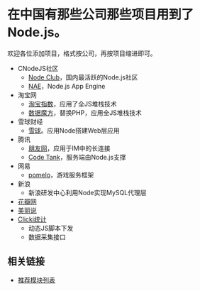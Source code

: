 在中国有那些公司那些项目用到了Node.js。
==========
欢迎各位添加项目，格式按公司，再按项目缩进即可。
- CNodeJS社区
  - [Node Club](http://cnodejs.org)，国内最活跃的Node.js社区
  - [NAE](http://cnodejs.net)，Node.js App Engine
- 淘宝网
  - [淘宝指数](http://shu.taobao.com)，应用了全JS堆栈技术
  - [数据魔方](http://mofang.taobao.com)，替换PHP，应用全JS堆栈技术
- 雪球财经
  - [雪球](http://xueqiu.com/)。应用Node搭建Web层应用
- 腾讯
  - [朋友网](http://www.pengyou.com)，应用于IM中的长连接
  - [Code Tank](http://codetank.alloyteam.com/)，服务端由Node.js支撑
- 网易
  - [pomelo](http://pomelo.netease.com/)，游戏服务框架
- 新浪
  - 新浪研发中心利用Node实现MySQL代理层
- [花瓣网](http://huaban.com/)
- [美丽说](http://www.meilishuo.com/)
- [Clicki统计](http://clicki.cn/)
  - 动态JS脚本下发
  - 数据采集接口

## 相关链接
- [推荐模块列表](https://github.com/TBEDP/recommended-modules)
